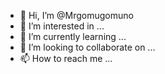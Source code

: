 - 👋 Hi, I’m @Mrgomugomuno
- 👀 I’m interested in ...
- 🌱 I’m currently learning ...
- 💞️ I’m looking to collaborate on ...
- 📫 How to reach me ...

<!---
Mrgomugomuno/Mrgomugomuno is a ✨ special ✨ repository because its `README.md` (this file) appears on your GitHub profile.
You can click the Preview link to take a look at your changes.
--->
